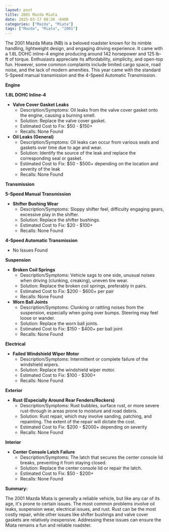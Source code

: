 ```yaml
---
layout: post
title: 2001 Mazda Miata
date: 2025-03-17 08:26 -0400
categories: ["Mazda", "Miata"]
tags: ["Mazda", "Miata", "2001"]
---
```

The 2001 Mazda Miata (NB) is a beloved roadster known for its nimble handling, lightweight design, and engaging driving experience. It came with a 1.8L DOHC inline-4 engine producing around 142 horsepower and 125 lb-ft of torque. Enthusiasts appreciate its affordability, simplicity, and open-top fun. However, some common complaints include limited cargo space, road noise, and the lack of modern amenities. This year came with the standard 5-Speed manual transmission and the 4-Speed Automatic Transmission.

**Engine**

**1.8L DOHC Inline-4**

*   **Valve Cover Gasket Leaks**
    *   Description/Symptoms: Oil leaks from the valve cover gasket onto the engine, causing a burning smell.
    *   Solution: Replace the valve cover gasket.
    *   Estimated Cost to Fix: $50 - $150+
    *   Recalls: None Found
*   **Oil Leaks (General)**
    *   Description/Symptoms: Oil leaks can occur from various seals and gaskets over time due to age and wear.
    *   Solution: Identify the source of the leak and replace the corresponding seal or gasket.
    *   Estimated Cost to Fix: $50 - $500+ depending on the location and severity of the leak
    *   Recalls: None Found

**Transmission**

**5-Speed Manual Transmission**

*   **Shifter Bushing Wear**
    *   Description/Symptoms: Sloppy shifter feel, difficulty engaging gears, excessive play in the shifter.
    *   Solution: Replace the shifter bushings.
    *   Estimated Cost to Fix: $20 - $100+
    *   Recalls: None Found

**4-Speed Automatic Transmission**

*   No Issues Found

**Suspension**

*   **Broken Coil Springs**
    *   Description/Symptoms: Vehicle sags to one side, unusual noises when driving (clunking, creaking), uneven tire wear.
    *   Solution: Replace the broken coil springs, preferably in pairs.
    *   Estimated Cost to Fix: $200 - $600+ per pair
    *   Recalls: None Found
*   **Worn Ball Joints**
    *   Description/Symptoms: Clunking or rattling noises from the suspension, especially when going over bumps. Steering may feel loose or wander.
    *   Solution: Replace the worn ball joints.
    *   Estimated Cost to Fix: $150 - $400+ per ball joint
    *   Recalls: None Found

**Electrical**

*   **Failed Windshield Wiper Motor**
    *   Description/Symptoms: Intermittent or complete failure of the windshield wipers.
    *   Solution: Replace the windshield wiper motor.
    *   Estimated Cost to Fix: $100 - $300+
    *   Recalls: None Found

**Exterior**

*   **Rust (Especially Around Rear Fenders/Rockers)**
    *   Description/Symptoms: Rust bubbles, surface rust, or more severe rust-through in areas prone to moisture and road debris.
    *   Solution: Rust repair, which may involve sanding, patching, and repainting. The extent of the repair will dictate the cost.
    *   Estimated Cost to Fix: $200 - $2000+ depending on severity
    *   Recalls: None Found

**Interior**

*   **Center Console Latch Failure**
    *   Description/Symptoms: The latch that secures the center console lid breaks, preventing it from staying closed.
    *   Solution: Replace the center console lid or repair the latch.
    *   Estimated Cost to Fix: $50 - $200+
    *   Recalls: None Found

**Summary:**

The 2001 Mazda Miata is generally a reliable vehicle, but like any car of its age, it's prone to certain issues. The most common problems involve oil leaks, suspension wear, electrical issues, and rust. Rust can be the most costly repair, while other issues like shifter bushings and valve cover gaskets are relatively inexpensive. Addressing these issues can ensure the Miata remains a fun and reliable roadster.

